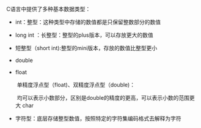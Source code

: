 C语言中提供了多种基本数据类型：



- int：整型：这种类型中存储的数值都是只保留整数部分的数值

- long int ：长整型：整型的plus版本，可以存放更大的数值

- 短整型（short int):整型的mini版本，存放的数值比整型更小

- double

- float

  ​	单精度浮点型（float)、双精度浮点型（double)：	

  ​		均可以表示小数部分，区别是double的精度的更高，可以表示小数的范围更大
  char

- 
  字符型：底层存储整型数值，按照特定的字符集编码格式去解释为字符

